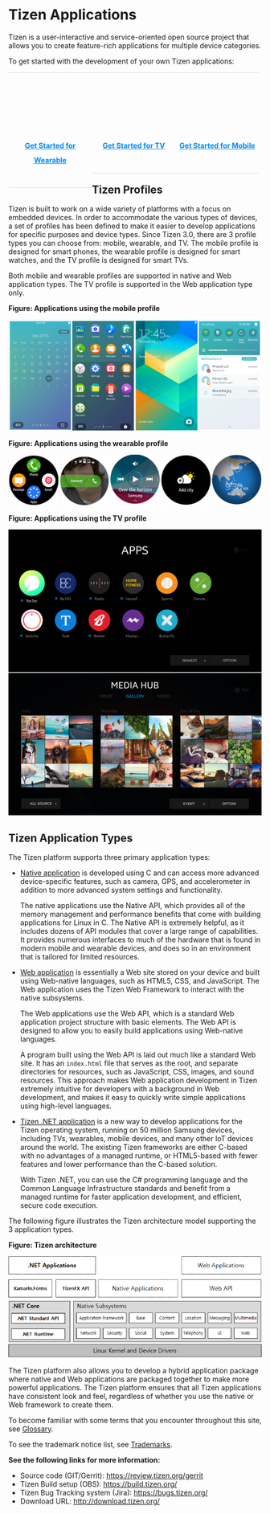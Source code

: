 # Tizen Applications

<style>
#main:before, #main:after {
    content: "";
    display: table;
}

.docs-ui-started [class^="docs-ui-"] {
    width: 33%; 
    height: auto;
    padding: 40px 0;
    text-align: center;
    border: 0 none;
    border-top: 1px solid #dadada;
    border-bottom: 1px solid #dadada;
    box-sizing: border-box;
    position: relative;
    float: left;
    margin: 0 auto 20px;
}

.docs-ui-started [class^="docs-ui-"]>span {
    display: block;
    color: #333;
    line-height: 29px;
    font-weight: bold;
    position: relative;
}

@media (max-width: 768px)
.docs-ui-started .docs-ui-wearable:before, .docs-ui-started .docs-ui-tv:before, .docs-ui-started .docs-ui-mobile:before {
    height: 85px;
    margin: 0 auto 25px;
    align: center;
    background-position: 0 6px;
}
.docs-ui-started .docs-ui-wearable:before {
    content: "";
    display: block;
    margin: auto;
    position: relative;
    width: 60px;
    height: 90px;
    background: url(./media/icon_get_started_wearable.png) no-repeat center top;
    background-position: 0 0 !important;
}
.docs-ui-started .docs-ui-wearable {
    width: 33%;
    padding-left: 50;
    /* border-right: 1px solid #d1d1d1; */
}

.docs-ui-started .docs-ui-tv:before {
    content: "";
    margin: auto;
    position: relative;
    display: block;
    width: 93px;
    height: 90px;
    background: url(./media/icon_get_started_tv.png) no-repeat center top;
    background-position: 0 0 !important;
}
.docs-ui-started .docs-ui-tv {
    width: 33%;
    padding-left: 50;
}

.docs-ui-started .docs-ui-mobile:before {
    content: "";
    margin: auto;
    position: relative;
    display: block;
    width: 53px;
    height: 90px;
    background: url(./media/icon_get_started_mobile.png) no-repeat center top;
    background-position: 0 0 !important;
}
.docs-ui-started.docs-ui-mobile {
    width: 33%;
    padding-left: 50px;
}

div {
    display: block;
}

a.docs-btn-more {
    display: inline-block;
    font-size: 14px;
    color: #008aee;
}
</style>

<section id ="main">
Tizen is a user-interactive and service-oriented open source project that allows you to create feature-rich applications for multiple device categories.

To get started with the development of your own Tizen applications:
<div class="docs-ui-started">
  <div class="docs-ui-wearable">
    <span>
    <a href="get-started/wearable.md" class="docs-btn-more">Get Started for Wearable</a>
    </span>
  </div>

  <div class="docs-ui-tv">
    <span>
     <a href="get-started/tv.md" class="docs-btn-more">Get Started for TV</a>
    </span>
  </div>

  <div class="docs-ui-mobile">
    <span>
    <a href="get-started/mobile.md" class="docs-btn-more">Get Started for Mobile</a>
    </span>
  </div>

</div>
</section>

<a name="profiles"></a>
## Tizen Profiles

Tizen is built to work on a wide variety of platforms with a focus on embedded devices. In order to accommodate the various types of devices, a set of profiles has been defined to make it easier to develop applications for specific purposes and device types. Since Tizen 3.0, there are 3 profile types you can choose from: mobile, wearable, and TV. The mobile profile is designed for smart phones, the wearable profile is designed for smart watches, and the TV profile is designed for smart TVs.

Both mobile and wearable profiles are supported in native and Web application types. The TV profile is supported in the Web application type only.

**Figure: Applications using the mobile profile**

![Applications using the mobile profile](media/profile_mobile.png)

**Figure: Applications using the wearable profile**

![Applications using the wearable profile](media/profile_wearable.png)

**Figure: Applications using the TV profile**

![Applications using the TV profile](media/profile_tv.png)

<a name="type"></a>
## Tizen Application Types

The Tizen platform supports three primary application types:

-   [Native application](native/index.md) is developed using C and can access more advanced device-specific features, such as camera, GPS, and accelerometer in addition to more advanced system settings and functionality.

    The native applications use the Native API, which provides all of the memory management and performance benefits that come with building applications for Linux in C. The Native API is extremely helpful, as it includes dozens of API modules that cover a large range of capabilities. It provides numerous interfaces to much of the hardware that is found in modern mobile and wearable devices, and does so in an environment that is tailored for limited resources.

-   [Web application](web/index.md) is essentially a Web site stored on your device and built using Web-native languages, such as HTML5, CSS, and JavaScript. The Web application uses the Tizen Web Framework to interact with the native subsystems.

    The Web applications use the Web API, which is a standard Web application project structure with basic elements. The Web API is designed to allow you to easily build applications using Web-native languages.

    A program built using the Web API is laid out much like a standard Web site. It has an `index.html` file that serves as the root, and separate directories for resources, such as JavaScript, CSS, images, and sound resources. This approach makes Web application development in Tizen extremely intuitive for developers with a background in Web development, and makes it easy to quickly write simple applications using high-level languages.

-   [Tizen .NET application](dotnet/index.md) is a new way to develop applications for the Tizen operating system, running on 50 million Samsung devices, including TVs, wearables, mobile devices, and many other IoT devices around the world. The existing Tizen frameworks are either C-based with no advantages of a managed runtime, or HTML5-based with fewer features and lower performance than the C-based solution.

    With Tizen .NET, you can use the C\# programming language and the Common Language Infrastructure standards and benefit from a managed runtime for faster application development, and efficient, secure code execution.

The following figure illustrates the Tizen architecture model supporting the 3 application types.

**Figure: Tizen architecture**

![Tizen architecture](media/what_is_tizen_architecture.png)

The Tizen platform also allows you to develop a hybrid application package where native and Web applications are packaged together to make more powerful applications. The Tizen platform ensures that all Tizen applications have consistent look and feel, regardless of whether you use the native or Web framework to create them.



To become familiar with some terms that you encounter throughout this site, see [Glossary](../glossary.md).

To see the trademark notice list, see [Trademarks](../trademarks.md).

**See the following links for more information:**
- Source code (GIT/Gerrit): https://review.tizen.org/gerrit
- Tizen Build setup (OBS): https://build.tizen.org/
- Tizen Bug Tracking system (Jira): https://bugs.tizen.org/
- Download URL: http://download.tizen.org/

